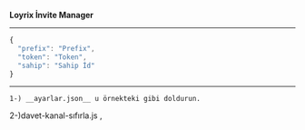 **Loyrix İnvite Manager**

____
```js
{
  "prefix": "Prefix",
  "token": "Token",
  "sahip": "Sahip İd"
}
```
____
```
1-) __ayarlar.json__ u örnekteki gibi doldurun.
```
2-)davet-kanal-sıfırla.js , 

